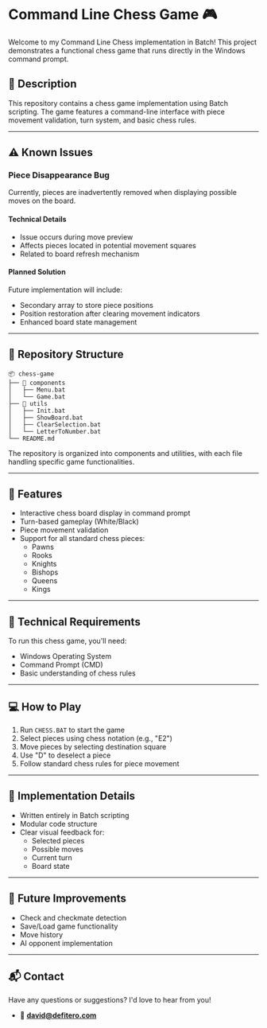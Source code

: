 # Command Line Chess Game 🎮

Welcome to my Command Line Chess implementation in Batch! This project demonstrates a functional chess game that runs directly in the Windows command prompt.

## 📝 Description

This repository contains a chess game implementation using Batch scripting. The game features a command-line interface with piece movement validation, turn system, and basic chess rules.

---

## ⚠️ Known Issues

### Piece Disappearance Bug
Currently, pieces are inadvertently removed when displaying possible moves on the board.

#### Technical Details
- Issue occurs during move preview
- Affects pieces located in potential movement squares
- Related to board refresh mechanism

#### Planned Solution
Future implementation will include:
- Secondary array to store piece positions
- Position restoration after clearing movement indicators
- Enhanced board state management

---

## 📂 Repository Structure

```plaintext
📦 chess-game
├── 📁 components
│   ├── Menu.bat
│   └── Game.bat
├── 📁 utils
│   ├── Init.bat
│   ├── ShowBoard.bat
│   ├── ClearSelection.bat
│   └── LetterToNumber.bat
└── README.md
```

The repository is organized into components and utilities, with each file handling specific game functionalities.

---

## 🌟 Features

- Interactive chess board display in command prompt
- Turn-based gameplay (White/Black)
- Piece movement validation
- Support for all standard chess pieces:
    - Pawns
    - Rooks
    - Knights
    - Bishops
    - Queens
    - Kings

---

## 🔧 Technical Requirements

To run this chess game, you'll need:

- Windows Operating System
- Command Prompt (CMD)
- Basic understanding of chess rules

---

## 💻 How to Play

1. Run `CHESS.BAT` to start the game
2. Select pieces using chess notation (e.g., "E2")
3. Move pieces by selecting destination square
4. Use "D" to deselect a piece
5. Follow standard chess rules for piece movement

---

## 🎯 Implementation Details

- Written entirely in Batch scripting
- Modular code structure
- Clear visual feedback for:
    - Selected pieces
    - Possible moves
    - Current turn
    - Board state

---

## 🚧 Future Improvements

- Check and checkmate detection
- Save/Load game functionality
- Move history
- AI opponent implementation

---

## 📬 Contact

Have any questions or suggestions? I'd love to hear from you!  

- 📧 **david@defitero.com** 